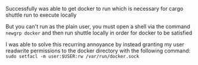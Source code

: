 Successfully was able to get docker to run which is necessary for 
cargo shuttle run
to execute locally

But you can't run as the plain user, you must open a shell via the command
`newgrp docker`
and then run shuttle locally in order for docker to be satisfied


I was able to solve this recurring annoyance by instead granting my user readwrite permissions to the docker directory with the following command:
`sudo setfacl -m user:$USER:rw /var/run/docker.sock`

